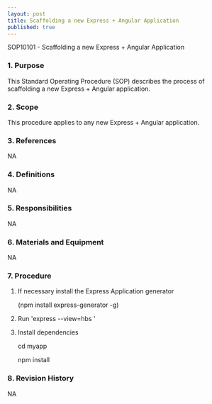 ```yaml
---
layout: post
title: Scaffolding a new Express + Angular Application
published: true
---
```


SOP10101 - Scaffolding a new Express + Angular Application

### 1. Purpose

This Standard Operating Procedure (SOP) describes the process of scaffolding a new Express + Angular application.

### 2. Scope

This procedure applies to any new Express + Angular application.

### 3. References

NA

### 4. Definitions

NA

### 5. Responsibilities

NA

### 6. Materials and Equipment

NA

### 7. Procedure

1. If necessary install the Express Application generator

   (npm install express-generator -g)

2. Run 'express --view=hbs <myapp>'

3. Install dependencies

   cd myapp
   
   npm install


### 8. Revision History

NA
